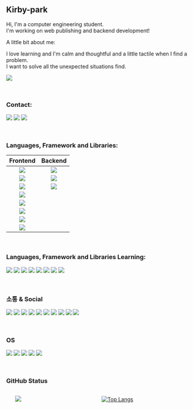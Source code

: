 ## Kirby-park

Hi, I'm a computer engineering student.<br>
I'm working on web publishing and backend development!

A little bit about me:

I love learning and I'm calm and thoughtful and a little tactile when I find a problem.<br>
I want to solve all the unexpected situations find.

![](https://ifh.cc/g/oWGFOx.jpg)

<br>

### Contact:
![](https://img.shields.io/badge/Gmail-D14836?style=for-the-badge&logo=gmail&logoColor=white)
![](https://img.shields.io/badge/Line-00C300?style=for-the-badge&logo=line&logoColor=white)
![](https://img.shields.io/badge/LinkedIn-0077B5?style=for-the-badge&logo=linkedin&logoColor=white)

<br>

### Languages, Framework and Libraries:

|                                                                  Frontend                                                                  |Backend|
|:------------------------------------------------------------------------------------------------------------------------------------------:|:---:|
|![](https://img.shields.io/badge/HTML5-E34F26?style=for-the-badge&logo=html5&logoColor=white)|![](https://img.shields.io/badge/Java-ED8B00?style=for-the-badge&logo=openjdk&logoColor=white)|
|![](https://img.shields.io/badge/CSS3-1572B6?style=for-the-badge&logo=css3&logoColor=white)|![](https://img.shields.io/badge/PHP-777BB4?style=for-the-badge&logo=php&logoColor=white)|
|![](https://img.shields.io/badge/JavaScript-F7DF1E?style=for-the-badge&logo=JavaScript&logoColor=white)|![](https://img.shields.io/badge/MySQL-00000F?style=for-the-badge&logo=mysql&logoColor=white)||
|![](https://img.shields.io/badge/Sass-CC6699?style=for-the-badge&logo=sass&logoColor=white)||
|![](https://img.shields.io/badge/Vue.js-35495E?style=for-the-badge&logo=vue.js&logoColor=4FC08D)||
|![](https://img.shields.io/badge/Angular-DD0031?style=for-the-badge&logo=angular&logoColor=white)||
|![](https://img.shields.io/badge/Bootstrap-563D7C?style=for-the-badge&logo=bootstrap&logoColor=white)||
|![](https://img.shields.io/badge/jQuery-0769AD?style=for-the-badge&logo=jquery&logoColor=white)||


<br>

### Languages, Framework and Libraries Learning:
![](https://img.shields.io/badge/TypeScript-007ACC?style=for-the-badge&logo=typescript&logoColor=white)
![](https://img.shields.io/badge/Python-14354C?style=for-the-badge&logo=python&logoColor=white)
![](https://img.shields.io/badge/C-00599C?style=for-the-badge&logo=c&logoColor=white)
![](https://img.shields.io/badge/Java-ED8B00?style=for-the-badge&logo=openjdk&logoColor=white)
![](https://img.shields.io/badge/C%2B%2B-00599C?style=for-the-badge&logo=c%2B%2B&logoColor=white)
![](https://img.shields.io/badge/Spring-6DB33F?style=for-the-badge&logo=spring&logoColor=white)
![](https://img.shields.io/badge/Unity-100000?style=for-the-badge&logo=unity&logoColor=white)
![](https://img.shields.io/badge/Node.js-43853D?style=for-the-badge&logo=node.js&logoColor=white)

<br>

### 소통 & Social
![](https://img.shields.io/badge/Slack-4A154B?style=for-the-badge&logo=slack&logoColor=white)
![](https://img.shields.io/badge/Discord-7289DA?style=for-the-badge&logo=discord&logoColor=white)
![](https://img.shields.io/badge/Zoom-2D8CFF?style=for-the-badge&logo=zoom&logoColor=white)
![](https://img.shields.io/badge/GitHub-100000?style=for-the-badge&logo=github&logoColor=white)
![](https://img.shields.io/badge/Pinterest-BD081C?style=for-the-badge&logo=Pinterest&logoColor=white)
![](https://img.shields.io/badge/Stack%20Overflow-F58025?style=for-the-badge&logo=Stack%20Overflow&logoColor=white)
![](https://img.shields.io/badge/-Behance-blue?style=for-the-badge&logo=behance&logoColor=white)
![](https://img.shields.io/badge/Codepen-000000?style=for-the-badge&logo=codepen&logoColor=white)
![](https://img.shields.io/badge/Twitter-1DA1F2?style=for-the-badge&logo=twitter&logoColor=white)
![](https://img.shields.io/badge/Blogger-FF5722?style=for-the-badge&logo=blogger&logoColor=white)

<br>

### OS
![](https://img.shields.io/badge/iOS-000000?style=for-the-badge&logo=ios&logoColor=white)
![](https://img.shields.io/badge/Android-3DDC84?style=for-the-badge&logo=android&logoColor=white)
![](https://img.shields.io/badge/Linux-FCC624?style=for-the-badge&logo=linux&logoColor=black)
![](https://img.shields.io/badge/mac%20os-000000?style=for-the-badge&logo=apple&logoColor=white)
![](https://img.shields.io/badge/Windows_11-008080?style=for-the-badge&logo=windows-95&logoColor=white)

<br>

### GitHub Status
<ul style="display: flex; width: 100%; align-items: center; list-style: none;">
<li style="width: 45%;"><img src="https://github-readme-stats.vercel.app/api?username=KIRBY-PARK&show_icons=true&theme=radical"></li>

<li style="margin: 0 0 0 10px; width: 55%;">

[![Top Langs](https://github-readme-stats.vercel.app/api/top-langs/?username=KIRBY-PARK&layout=compact&hide=html,css&theme=radical)](https://github.com/anuraghazra/github-readme-stats)

</li>
</ul>

<!--
**KIRBY-PARK/KIRBY-PARK** is a 
✨ _special_ ✨ repository because its `README.md` 
(this file) appears on your GitHub profile.

Here are some ideas to get you started:

- 🔭 I’m currently working on ...
- 🌱 I’m currently learning ...
- 👯 I’m looking to collaborate on ...
- 🤔 I’m looking for help with ...
- 💬 Ask me about ...
- 📫 How to reach me: ...
- 😄 Pronouns: ...
- ⚡ Fun fact: ...
-->
